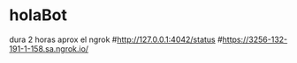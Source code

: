 # holaBot
dura 2 horas aprox el ngrok
#http://127.0.0.1:4042/status
#https://3256-132-191-1-158.sa.ngrok.io/
